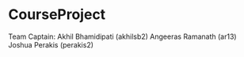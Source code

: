 # CourseProject

Team Captain: Akhil Bhamidipati (akhilsb2)
Angeeras Ramanath (ar13)
Joshua Perakis (perakis2)
